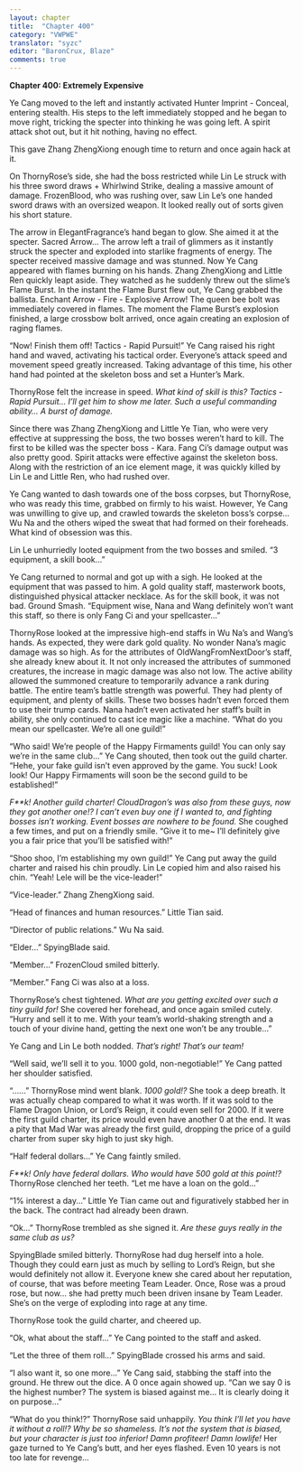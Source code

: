 ```yaml
---
layout: chapter
title:  "Chapter 400"
category: "VWPWE"
translator: "syzc"
editor: "BaronCrux, Blaze"
comments: true
---
```


**Chapter 400: Extremely Expensive**

Ye Cang moved to the left and instantly activated Hunter Imprint - Conceal, entering stealth. His steps to the left immediately stopped and he began to move right, tricking the specter into thinking he was going left. A spirit attack shot out, but it hit nothing, having no effect.

This gave Zhang ZhengXiong enough time to return and once again hack at it.

On ThornyRose’s side, she had the boss restricted while Lin Le struck with his three sword draws + Whirlwind Strike, dealing a massive amount of damage. FrozenBlood, who was rushing over, saw Lin Le’s one handed sword draws with an oversized weapon. It looked really out of sorts given his short stature.

The arrow in ElegantFragrance’s hand began to glow. She aimed it at the specter. Sacred Arrow... The arrow left a trail of glimmers as it instantly struck the specter and exploded into starlike fragments of energy. The specter received massive damage and was stunned. Now Ye Cang appeared with flames burning on his hands. Zhang ZhengXiong and Little Ren quickly leapt aside. They watched as he suddenly threw out the slime’s Flame Burst. In the instant the Flame Burst flew out, Ye Cang grabbed the ballista. Enchant Arrow - Fire - Explosive Arrow! The queen bee bolt was immediately covered in flames. The moment the Flame Burst’s explosion finished, a large crossbow bolt arrived, once again creating an explosion of raging flames.

“Now! Finish them off! Tactics - Rapid Pursuit!” Ye Cang raised his right hand and waved, activating his tactical order. Everyone’s attack speed and movement speed greatly increased. Taking advantage of this time, his other hand had pointed at the skeleton boss and set a Hunter’s Mark.

ThornyRose felt the increase in speed. *What kind of skill is this? Tactics - Rapid Pursuit… I’ll get him to show me later. Such a useful commanding ability… A burst of damage.*

Since there was Zhang ZhengXiong and Little Ye Tian, who were very effective at suppressing the boss, the two bosses weren’t hard to kill. The first to be killed was the specter boss - Kara. Fang Ci’s damage output was also pretty good. Spirit attacks were effective against the skeleton boss. Along with the restriction of an ice element mage, it was quickly killed by Lin Le and Little Ren, who had rushed over.

Ye Cang wanted to dash towards one of the boss corpses, but ThornyRose, who was ready this time, grabbed on firmly to his waist. However, Ye Cang was unwilling to give up, and crawled towards the skeleton boss’s corpse… Wu Na and the others wiped the sweat that had formed on their foreheads. What kind of obsession was this.

Lin Le unhurriedly looted equipment from the two bosses and smiled. “3 equipment, a skill book...”

Ye Cang returned to normal and got up with a sigh. He looked at the equipment that was passed to him. A gold quality staff, masterwork boots, distinguished physical attacker necklace. As for the skill book, it was not bad. Ground Smash. “Equipment wise, Nana and Wang definitely won’t want this staff, so there is only Fang Ci and your spellcaster...”

ThornyRose looked at the impressive high-end staffs in Wu Na’s and Wang’s hands. As expected, they were dark gold quality. No wonder Nana’s magic damage was so high. As for the attributes of OldWangFromNextDoor’s staff, she already knew about it. It not only increased the attributes of summoned creatures, the increase in magic damage was also not low. The active ability allowed the summoned creature to temporarily advance a rank during battle. The entire team’s battle strength was powerful. They had plenty of equipment, and plenty of skills. These two bosses hadn’t even forced them to use their trump cards. Nana hadn’t even activated her staff’s built in ability, she only continued to cast ice magic like a machine. “What do you mean our spellcaster. We’re all one guild!”

“Who said! We’re people of the Happy Firmaments guild! You can only say we’re in the same club...” Ye Cang shouted, then took out the guild charter. “Hehe, your fake guild isn’t even approved by the game. You suck! Look look! Our Happy Firmaments will soon be the second guild to be established!”

*F\*\*k! Another guild charter! CloudDragon’s was also from these guys, now they got another one!? I can’t even buy one if I wanted to, and fighting bosses isn’t working. Event bosses are nowhere to be found.* She coughed a few times, and put on a friendly smile. “Give it to me~ I’ll definitely give you a fair price that you’ll be satisfied with!”

“Shoo shoo, I’m establishing my own guild!” Ye Cang put away the guild charter and raised his chin proudly. Lin Le copied him and also raised his chin. “Yeah! Lele will be the vice-leader!”

“Vice-leader.” Zhang ZhengXiong said.

“Head of finances and human resources.” Little Tian said.

“Director of public relations.” Wu Na said.

“Elder...” SpyingBlade said.

“Member...” FrozenCloud smiled bitterly.

“Member.” Fang Ci was also at a loss.

ThornyRose’s chest tightened. *What are you getting excited over such a tiny guild for!* She covered her forehead, and once again smiled cutely. “Hurry and sell it to me. With your team’s world-shaking strength and a touch of your divine hand, getting the next one won’t be any trouble...”

Ye Cang and Lin Le both nodded. *That’s right! That’s our team!*

“Well said, we’ll sell it to you. 1000 gold, non-negotiable!” Ye Cang patted her shoulder satisfied.

“......” ThornyRose mind went blank. *1000 gold!?* She took a deep breath. It was actually cheap compared to what it was worth. If it was sold to the Flame Dragon Union, or Lord’s Reign, it could even sell for 2000. If it were the first guild charter, its price would even have another 0 at the end. It was a pity that Mad War was already the first guild, dropping the price of a guild charter from super sky high to just sky high.

“Half federal dollars...” Ye Cang faintly smiled.

*F\*\*k! Only have federal dollars. Who would have 500 gold at this point!?* ThornyRose clenched her teeth. “Let me have a loan on the gold...”

“1% interest a day...” Little Ye Tian came out and figuratively stabbed her in the back. The contract had already been drawn.

“Ok...” ThornyRose trembled as she signed it. *Are these guys really in the same club as us?*

SpyingBlade smiled bitterly. ThornyRose had dug herself into a hole. Though they could earn just as much by selling to Lord’s Reign, but she would definitely not allow it. Everyone knew she cared about her reputation, of course, that was before meeting Team Leader. Once, Rose was a proud rose, but now… she had pretty much been driven insane by Team Leader. She’s on the verge of exploding into rage at any time.

ThornyRose took the guild charter, and cheered up.

“Ok, what about the staff...” Ye Cang pointed to the staff and asked.

“Let the three of them roll...” SpyingBlade crossed his arms and said.

“I also want it, so one more...” Ye Cang said, stabbing the staff into the ground. He threw out the dice. A 0 once again showed up. “Can we say 0 is the highest number? The system is biased against me… It is clearly doing it on purpose...”

“What do you think!?” ThornyRose said unhappily. *You think I’ll let you have it without a roll!? Why be so shameless. It’s not the system that is biased, but your character is just too inferior! Damn profiteer! Damn lowlife!* Her gaze turned to Ye Cang’s butt, and her eyes flashed. Even 10 years is not too late for revenge...
